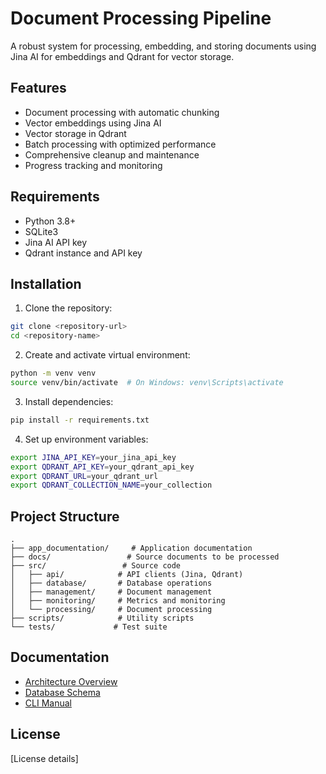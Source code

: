 # Document Processing Pipeline

A robust system for processing, embedding, and storing documents using Jina AI for embeddings and Qdrant for vector storage.

## Features

- Document processing with automatic chunking
- Vector embeddings using Jina AI
- Vector storage in Qdrant
- Batch processing with optimized performance
- Comprehensive cleanup and maintenance
- Progress tracking and monitoring

## Requirements

- Python 3.8+
- SQLite3
- Jina AI API key
- Qdrant instance and API key

## Installation

1. Clone the repository:
```bash
git clone <repository-url>
cd <repository-name>
```

2. Create and activate virtual environment:
```bash
python -m venv venv
source venv/bin/activate  # On Windows: venv\Scripts\activate
```

3. Install dependencies:
```bash
pip install -r requirements.txt
```

4. Set up environment variables:
```bash
export JINA_API_KEY=your_jina_api_key
export QDRANT_API_KEY=your_qdrant_api_key
export QDRANT_URL=your_qdrant_url
export QDRANT_COLLECTION_NAME=your_collection
```

## Project Structure

```
.
├── app_documentation/     # Application documentation
├── docs/                 # Source documents to be processed
├── src/                 # Source code
│   ├── api/            # API clients (Jina, Qdrant)
│   ├── database/       # Database operations
│   ├── management/     # Document management
│   ├── monitoring/     # Metrics and monitoring
│   └── processing/     # Document processing
├── scripts/            # Utility scripts
└── tests/             # Test suite
```

## Documentation

- [Architecture Overview](app_documentation/ARCHITECTURE.md)
- [Database Schema](app_documentation/SCHEMA.md)
- [CLI Manual](app_documentation/CLI.md)

## License

[License details]
